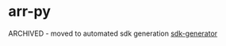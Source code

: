 # arr-py

ARCHIVED -  moved to automated sdk generation [sdk-generator](https://github.com/devopsarr/sdk-generator)
